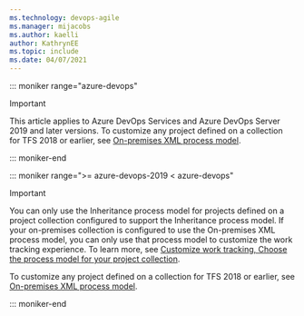 ```yaml
---
ms.technology: devops-agile
ms.manager: mijacobs
ms.author: kaelli
author: KathrynEE
ms.topic: include
ms.date: 04/07/2021
---
```



::: moniker range="azure-devops"

> [!IMPORTANT]  
> This article applies to Azure DevOps Services and Azure DevOps Server 2019 and later versions. To customize any project defined on a collection for TFS 2018 or earlier, see [On-premises XML process model](/azure/devops/reference/on-premises-xml-process-model). 

::: moniker-end

::: moniker range=">= azure-devops-2019 < azure-devops"

> [!IMPORTANT]   
> You can only use the Inheritance process model for projects defined on a project collection configured to support the Inheritance process model. If your on-premises collection is configured to use the On-premises XML process model, you can only use that process model to customize the work tracking experience. To learn more, see [Customize work tracking, Choose the process model for your project collection](/azure/devops/reference/customize-work?preserve-view=true&view=azure-devops-2019#choose-process-model).  
> 
> To customize any project defined on a collection for TFS 2018 or earlier, see [On-premises XML process model](/azure/devops/reference/on-premises-xml-process-model).

::: moniker-end